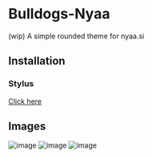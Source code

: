 # Bulldogs-Nyaa
(wip) A simple rounded theme for nyaa.si

## Installation

### Stylus
[Click here](https://bulldog3321.github.io/Bulldogs-Nyaa/Bulldog'sNyaa.user.css)

## Images
![image]()
![image]()
![image]()